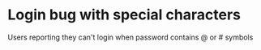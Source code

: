 # Login bug with special characters

Users reporting they can't login when password contains @ or # symbols